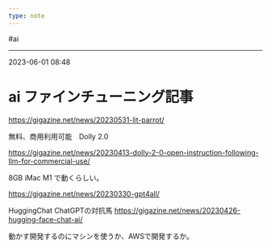 ```yaml
---
type: note
---
```


#ai

---
2023-06-01  08:48

# ai  ファインチューニング記事

https://gigazine.net/news/20230531-lit-parrot/



無料、商用利用可能　Dolly 2.0

https://gigazine.net/news/20230413-dolly-2-0-open-instruction-following-llm-for-commercial-use/



8GB iMac M1 で動くらしい。

https://gigazine.net/news/20230330-gpt4all/



HuggingChat  ChatGPTの対抗馬
https://gigazine.net/news/20230426-hugging-face-chat-ai/



動かす開発するのにマシンを使うか、AWSで開発するか。

